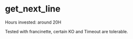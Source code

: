 # get_next_line

Hours invested: around 20H

Tested with francinette, certain KO and Timeout are tolerable.
